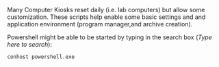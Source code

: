 Many Computer Kiosks reset daily (i.e. lab computers) but allow some customization. These scripts help enable some basic settings and and application environment (program manager,and  archive creation). 

Powershell might be able to be started by typing in the search box (*Type here to search*):

    conhost powershell.exe 
